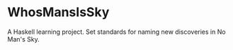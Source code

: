 # WhosMansIsSky
A Haskell learning project. Set standards for naming new discoveries in No Man's Sky.
